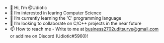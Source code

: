 - 👋 Hi, I’m @Udiotic
- 👀 I’m interested in learing Computer Science
- 🌱 I’m currently learning the 'C' programming language
- 💞️ I’m looking to collaborate on C/C++ projects in the near future
- 📫 How to reach me - Write to me at business2702uditsurve@gmail.com or add me on Discord (Udiotic#5960)!

<!---
Udiotic/Udiotic is a ✨ special ✨ repository because its `README.md` (this file) appears on your GitHub profile.
You can click the Preview link to take a look at your changes.
--->
